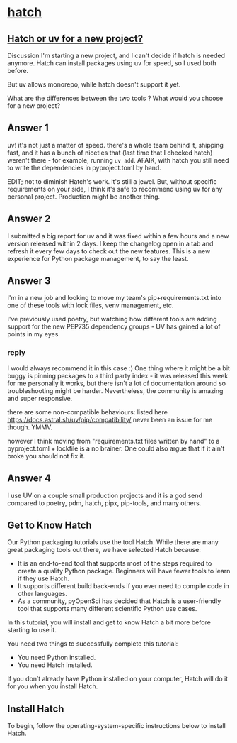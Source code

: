 # **[hatch](https://www.pyopensci.org/python-package-guide/tutorials/get-to-know-hatch.html)**

## **[Hatch or uv for a new project?](https://www.reddit.com/r/Python/comments/1gaz3tm/hatch_or_uv_for_a_new_project/?rdt=54530)**

Discussion
I'm starting a new project, and I can't decide if hatch is needed anymore. Hatch can install packages using uv for speed, so I used both before.

But uv allows monorepo, while hatch doesn't support it yet.

What are the differences between the two tools ? What would you choose for a new project?

## Answer 1

uv! it's not just a matter of speed. there's a whole team behind it, shipping fast, and it has a bunch of niceties that (last time that I checked hatch) weren't there - for example, running `uv add`. AFAIK, with hatch you still need to write the dependencies in pyproject.toml by hand.

EDIT; not to diminish Hatch's work. it's still a jewel. But, without specific requirements on your side, I think it's safe to recommend using uv for any personal project. Production might be another thing.

## Answer 2


I submitted a big report for uv and it was fixed within a few hours and a new version released within 2 days. I keep the changelog open in a tab and refresh it every few days to check out the new features. This is a new experience for Python package management, to say the least.

## Answer 3

I'm in a new job and looking to move my team's pip+requirements.txt into one of these tools with lock files, venv management, etc.

I've previously used poetry, but watching how different tools are adding support for the new PEP735 dependency groups - UV has gained a lot of points in my eyes

### reply


I would always recommend it in this case :) One thing where it might be a bit buggy is pinning packages to a third party index - it was released this week. for me personally it works, but there isn't a lot of documentation around so troubleshooting might be harder. Nevertheless, the community is amazing and super responsive.

there are some non-compatible behaviours: listed here https://docs.astral.sh/uv/pip/compatibility/ never been an issue for me though. YMMV.

however I think moving from "requirements.txt files written by hand" to a pyproject.toml + lockfile is a no brainer. One could also argue that if it ain't broke you should not fix it.

## Answer 4

I use UV on a couple small production projects and it is a god send compared to poetry, pdm, hatch, pipx, pip-tools, and many others.

## Get to Know Hatch
Our Python packaging tutorials use the tool Hatch. While there are many great packaging tools out there, we have selected Hatch because:

- It is an end-to-end tool that supports most of the steps required to create a quality Python package. Beginners will have fewer tools to learn if they use Hatch.
- It supports different build back-ends if you ever need to compile code in other languages.
- As a community, pyOpenSci has decided that Hatch is a user-friendly tool that supports many different scientific Python use cases.

In this tutorial, you will install and get to know Hatch a bit more before starting to use it.

You need two things to successfully complete this tutorial:
- You need Python installed.
- You need Hatch installed.

If you don’t already have Python installed on your computer, Hatch will do it for you when you install Hatch.

## Install Hatch

To begin, follow the operating-system-specific instructions below to install Hatch.